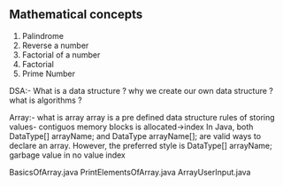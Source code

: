 ## Mathematical concepts
1. Palindrome
2. Reverse a number
3. Factorial of a number
4. Factorial
5. Prime Number


DSA:-
What is a data structure ?
why we create our own data structure ?
what is algorithms ?

Array:-
what is array
array is a pre defined data structure
rules of storing values- contiguos memory blocks is allocated->index
In Java, both DataType[] arrayName; and DataType arrayName[]; are valid ways to declare an array. However, the preferred style is DataType[] arrayName;
garbage value in no value index

BasicsOfArray.java
PrintElementsOfArray.java
ArrayUserInput.java
